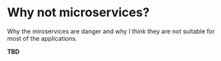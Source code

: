 # Why not microservices?

Why the miroservices are danger and why I think they are not suitable for most of the applications.

**TBD**